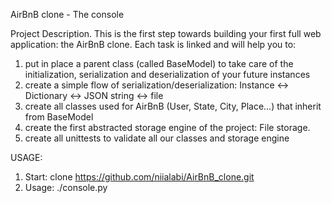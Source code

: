 AirBnB clone - The console

Project Description.
This is the first step towards building your first full web application: the AirBnB clone.
Each task is linked and will help you to:

1. put in place a parent class (called BaseModel) to take 
	care of the initialization, serialization and deserialization of your future instances
2. create a simple flow of serialization/deserialization: 
	Instance <-> Dictionary <-> JSON string <-> file
3. create all classes used for AirBnB 
	(User, State, City, Place…) that inherit from BaseModel
4. create the first abstracted storage engine of the project: File storage.
5. create all unittests to validate all our classes and storage engine

USAGE:
1. Start: clone https://github.com/niialabi/AirBnB_clone.git
2. Usage: ./console.py


